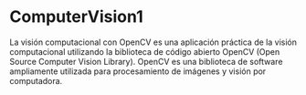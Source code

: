 # ComputerVision1
La visión computacional con OpenCV es una aplicación práctica de la visión computacional utilizando la biblioteca de código abierto OpenCV (Open Source Computer Vision Library). OpenCV es una biblioteca de software ampliamente utilizada para procesamiento de imágenes y visión por computadora.
